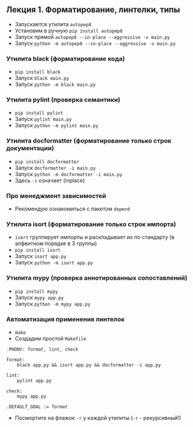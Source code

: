 ## Лекция 1. Форматирование, линтелки, типы

* Запускается утилита ```autopep8```
* Установим в ручную ```pip install autopep8```
* Запуск прямой ```autopep8 --in-place --aggressive -v main.py```
* Запуск ```python -m autopep8 --in-place --aggressive -v main.py```

### Утилита black (форматирование кода)
* ```pip install black```
* Запуск ```black main.py```
* Запуск ```python -m black main.py```

### Утилита pylint (проверка семантики)
* ```pip install pylint```
* Запуск ```pylint main.py```
* Запуск ```python -m pylint main.py```

### Утилита docformatter (форматирование только строк документации)
* ```pip install docformatter```
* Запуск ```docformatter -i main.py```
* Запуск ```python -m docformatter -i main.py```
* Здесь ```-i``` означает (inplace)

### Про менеджмент зависимостей 
* Рекомендую ознакомиться с пакетом ```depend```

### Утилита isort (форматирование только строк импорта)
* ```isort``` группирует импорты и раскладывает их по стандарту (в алфвитном порядке в 3 группы)
* ```pip install isort```
* Запуск ```isort app.py```
* Запуск ```python -m isort app.py```

### Утилита mypy (проверка аннотированных сопоставлений)
* ```pip install mypy```
* Запуск ```mypy app.py```
* Запуск ```python -m mypy app.py```

### Автоматизация применения линтелок
* ```make```
* Создадим простой ```Makefile```
```
.PHONY: format, lint, check

format:
	black app.py && isort app.py && docformatter -i app.py

lint:
	pylint app.py

check:
	mypy app.py

.DEFAULT_GOAL := format
```

* Посмортите на флажок ```-r``` у каждой утилиты (```-r``` - рекурсивный!)